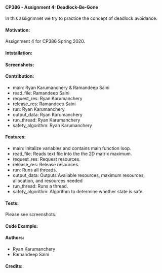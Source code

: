 #### CP386 - Assignment 4: Deadlock-Be-Gone
In this assignmnet we try to practice the concept of deadlock avoidance. 

#### Motivation: 
Assignment 4 for CP386 Spring 2020.
  
#### Intstallation:

#### Screenshots:

#### Contribution:
* main:             Ryan Karumanchery & Ramandeep Saini
* read_file:        Ramandeep Saini
* request_res:      Ryan Karumanchery 
* release_res:      Ramandeep Saini
* run:              Ryan Karumanchery
* output_data:      Ryan Karumanchery
* run_thread:       Ryan Karumanchery
* safety_algorithm: Ryan Karumanchery

#### Features:
* main:             Initalize variables and contains main function loop.     
* read_file:        Reads text file into the the 2D matrix maximum.        
* request_res:      Request resources.        
* release_res:      Release resources.
* run:              Runs all threads.     
* output_data:      Outputs Available resources, maximum resources, allocation, and resources needed    
* run_thread:       Runs a thread.     
* safety_algorithm: Algorithm to determine whether state is safe.

#### Tests:
Please see screenshots.

#### Code Example:

#### Authors:
* Ryan Karumanchery
* Ramandeep Saini

#### Credits: